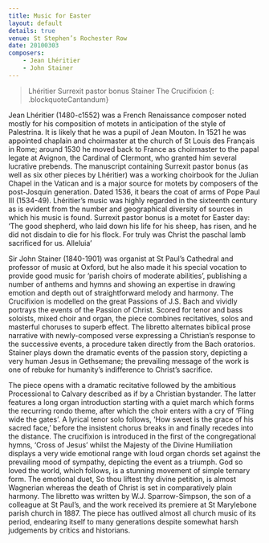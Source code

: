 ```yaml
---
title: Music for Easter
layout: default
details: true
venue: St Stephen’s Rochester Row
date: 20100303
composers:
    - Jean Lhéritier
    - John Stainer
---
```

> Lhéritier Surrexit pastor bonus
> Stainer The Crucifixion
{: .blockquoteCantandum}

Jean Lhéritier (1480-c1552) was a French Renaissance composer noted mostly for his composition of motets in anticipation of the style of Palestrina.  It is likely that he was a pupil of Jean Mouton.  In 1521 he was appointed chaplain and choirmaster at the church of St Louis des Français in Rome; around 1530 he moved back to France as choirmaster to the papal legate at Avignon, the Cardinal of Clermont, who granted him several lucrative prebends.  The manuscript containing Surrexit pastor bonus (as well as six other pieces by Lhéritier) was a working choirbook for the Julian Chapel in the Vatican and is a major source for motets by composers of the post-Josquin generation.  Dated 1536, it bears the coat of arms of Pope Paul III (1534-49).  Lhéritier’s music was highly regarded in the sixteenth century as is evident from the number and geographical diversity of sources in which his music is found.  Surrexit pastor bonus is a motet for Easter day: ‘The good shepherd, who laid down his life for his sheep, has risen, and he did not disdain to die for his flock.  For truly was Christ the paschal lamb sacrificed for us.  Alleluia’

Sir John Stainer (1840-1901) was organist at St Paul’s Cathedral and professor of music at Oxford, but he also made it his special vocation to provide good music for ‘parish choirs of moderate abilities’, publishing a number of anthems and hymns and showing an expertise in drawing emotion and depth out of straightforward melody and harmony.  The Crucifixion is modelled on the great Passions of J.S. Bach and vividly portrays the events of the Passion of Christ.  Scored for tenor and bass soloists, mixed choir and organ, the piece combines recitatives, solos and masterful choruses to superb effect.  The libretto alternates biblical prose narrative with newly-composed verse expressing a Christian’s response to the successive events, a procedure taken directly from the Bach oratorios.  Stainer plays down the dramatic events of the passion story, depicting a very human Jesus in Gethsemane; the prevailing message of the work is one of rebuke for humanity’s indifference to Christ’s sacrifice.

The piece opens with a dramatic recitative followed by the ambitious Processional to Calvary described as if by a Christian bystander.  The latter features a long organ introduction starting with a quiet march which forms the recurring rondo theme, after which the choir enters with a cry of ‘Fling wide the gates’.  A lyrical tenor solo follows, ‘How sweet is the grace of his sacred face,’ before the insistent chorus breaks in and finally recedes into the distance.  The crucifixion is introduced in the first of the congregational hymns, ‘Cross of Jesus’ whilst the Majesty of the Divine Humiliation displays a very wide emotional range with loud organ chords set against the prevailing mood of sympathy, depicting the event as a triumph.  God so loved the world, which follows, is a stunning movement of simple ternary form.  The emotional duet, So thou liftest thy divine petition, is almost Wagnerian whereas the death of Christ is set in comparatively plain harmony.  The libretto was written by W.J. Sparrow-Simpson, the son of a colleague at St Paul’s, and the work received its premiere at St Marylebone parish church in 1887.  The piece has outlived almost all church music of its period, endearing itself to many generations despite somewhat harsh judgements by critics and historians.